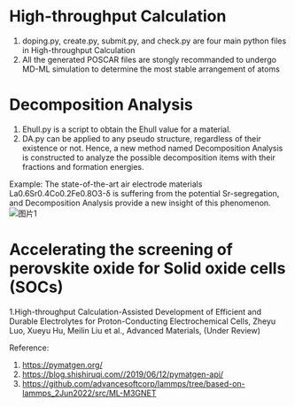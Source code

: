 # High-throughput Calculation
1. doping.py, create.py, submit.py, and check.py are four main python files in High-throughput Calculation
2. All the generated POSCAR files are stongly recommanded to undergo MD-ML simulation to determine the most stable arrangement of atoms

# Decomposition Analysis
1. Ehull.py is a script to obtain the Ehull value for a material. 
2. DA.py can be applied to any pseudo structure, regardless of their existence or not. Hence, a new method named Decomposition Analysis is constructed to analyze the possible decomposition items with their fractions and formation energies.

Example: The state-of-the-art air electrode materials La0.6Sr0.4Co0.2Fe0.8O3-δ is suffering from the potential Sr-segregation, and Decomposition Analysis provide a new insight of this phenomenon.
![图片1](https://github.com/XueyuHu/HighthroughputCalculation/assets/100099238/c9625bc4-e01b-4418-9c36-f6f2a280c01b)


# Accelerating the screening of perovskite oxide for Solid oxide cells (SOCs)
1.High-throughput Calculation-Assisted Development of Efficient and Durable Electrolytes for Proton-Conducting Electrochemical Cells, Zheyu Luo, Xueyu Hu, Meilin Liu et al., Advanced Materials, (Under Review)


Reference:
1. https://pymatgen.org/
2. https://blog.shishiruqi.com//2019/06/12/pymatgen-api/
3. https://github.com/advancesoftcorp/lammps/tree/based-on-lammps_2Jun2022/src/ML-M3GNET
